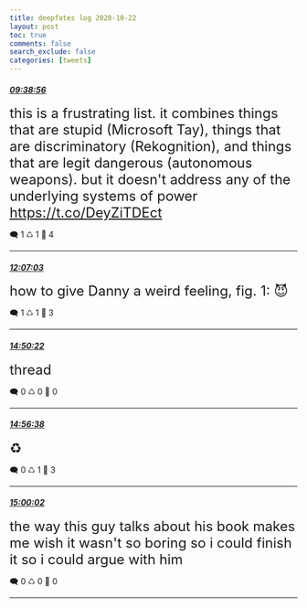 ```yaml
---
title: deepfates log 2020-10-22
layout: post
toc: true
comments: false
search_exclude: false
categories: [tweets]
---
```



#### <a href = "https://twitter.com/deepfates/status/1319302223906615299">*09:38:56*</a>

<font size="5">this is a frustrating list. it combines things that are stupid (Microsoft Tay), things that are discriminatory (Rekognition), and things that are legit dangerous (autonomous weapons).   but it doesn't address any of the underlying systems of power   https://t.co/DeyZiTDEct</font>



🗨️ 1 ♺ 1 🤍  4   

---
    
#### <a href = "https://twitter.com/deepfates/status/1319339499977990144">*12:07:03*</a>

<font size="5">how to give Danny a weird feeling, fig. 1:  😈</font>



🗨️ 1 ♺ 1 🤍  3   

---
    
#### <a href = "https://twitter.com/deepfates/status/1319380598230708224">*14:50:22*</a>

<font size="5">thread</font>



🗨️ 0 ♺ 0 🤍  0   

---
    
#### <a href = "https://twitter.com/deepfates/status/1319382175410577408">*14:56:38*</a>

<font size="5">♻️</font>



🗨️ 0 ♺ 1 🤍  3   

---
    
#### <a href = "https://twitter.com/deepfates/status/1319383031551938560">*15:00:02*</a>

<font size="5">the way this guy talks about his book makes me wish it wasn't so boring so i could finish it so i could argue with him</font>



🗨️ 0 ♺ 0 🤍  0   

---
    
            

